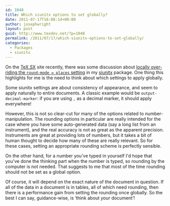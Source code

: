 ```yaml
---
id: 1048
title: Which siunitx options to set globally?
date: 2011-07-17T16:08:14+00:00
author: josephwright
layout: post
guid: http://www.texdev.net/?p=1048
permalink: /2011/07/17/which-siunitx-options-to-set-globally/
categories:
  - Packages
  - siunitx
---
```

On the <a href="http://tex.stackexchange.com/">TeX.SX</a> site recently, there was some discussion about <a href="http://tex.stackexchange.com/q/23193/73">locally over-riding the <code>round-mode = places</code> setting</a> in my <a title="A comprehensive (SI) units package" href="http://ctan.org/pkg/siunitx">siunitx</a> package. One thing this highlights for me is the need to think about which settings to apply globally.

Some siunitx settings are about consistency of appearance, and seem to apply naturally to entire documents. A classic example would be <code>output-decimal-marker</code>: if you are using <code>,</code> as a decimal marker, it should apply everywhere!

However, this is not so clear-cut for many of the options related to number-manipulation. The rounding options in particular are really intended for the case where you have some auto-generated data (say a long list from an instrument), and the real accuracy is not as great as the apparent precision. Instruments are great at providing lots of numbers, but it takes a bit of human thought to decide how many of these are really relevant. So for these cases, setting an appropriate rounding scheme is perfectly sensible.

On the other hand, for a number you've typed in yourself I'd hope that you've done the thinking part when the number is typed, so rounding by the computer is not needed. That suggests to me that most of the time rounding should not be set as a global option.

Of course, it will depend on the exact nature of the document in question. If all of the data in a document is in tables, all of which need rounding, then there is a performance gain from setting the rounding once globally. So the best I can say, guidance-wise, is ‘think about <em>your</em> document’!
